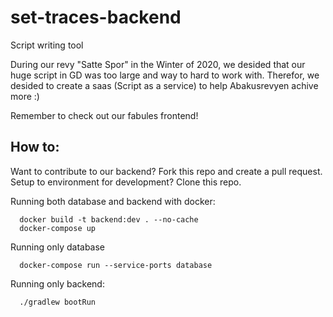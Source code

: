 # set-traces-backend
Script writing tool

During our revy "Satte Spor" in the Winter of 2020, we desided that our huge script in GD was too large and way to hard to work with.
Therefor, we desided to create a saas (Script as a service) to help Abakusrevyen achive more :)

Remember to check out our fabules frontend!


## How to:
Want to contribute to our backend? Fork this repo and create a pull request. 
Setup to environment for development? Clone this repo. 

Running both database and backend with docker:
```./gradlew build
  docker build -t backend:dev . --no-cache
  docker-compose up
```

Running only database
```
  docker-compose run --service-ports database
```

Running only backend:
```
  ./gradlew bootRun
```

